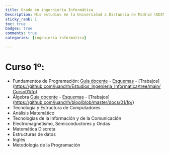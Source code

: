 ```yaml
---
title: Grado en ingerniería Informática
Description: Mis estudios en la Universidad a Distancia de Madrid (UDIMA) 
sticky_rank: 1
toc: true
badges: true
comments: true
categories: [ingenieria informatica]

---
```


# Curso 1º:
- Fundamentos de Programación: [Guía docente](https://www.udima.es/es/fundamentos-programacion-116.html) - [Esquemas](https://github.com/juandrh/Estudios_Ingenieria_Informatica/tree/main/Curso01/fp/FP-01-10.pdf) - [Trabajos] (https://github.com/juandrh/Estudios_Ingenieria_Informatica/tree/main/Curso01/fp) 
- Álgebra [Guía docente](https://www.udima.es/es/fundamentos-programacion-116.html) - [Esquemas](https://github.com/juandrh/blog/blob/master/docs/01/fp/FP-01-10.pdf) - [Trabajos] (https://github.com/juandrh/blog/blob/master/docs/01/fp/) 
- Tecnología y Estructura de Computadores
- Análisis Matemático
- Tecnologías de la Información y de la Comunicación
- Electromagnetismo, Semiconductores y Ondas
- Matemática Discreta
- Estructuras de datos
- Inglés
- Metodología de la Programación



